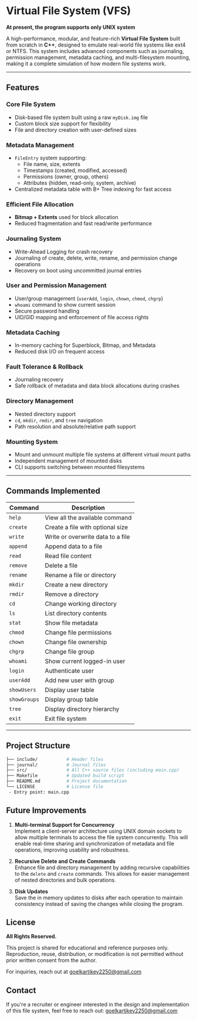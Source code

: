 # Virtual File System (VFS)

**At present, the program supports only UNIX system**

A high-performance, modular, and feature-rich **Virtual File System** built from scratch in **C++**, designed to emulate real-world file systems like ext4 or NTFS. This system includes advanced components such as journaling, permission management, metadata caching, and multi-filesystem mounting, making it a complete simulation of how modern file systems work.

---

## Features

### Core File System
- Disk-based file system built using a raw `myDisk.img` file
- Custom block size support for flexibility
- File and directory creation with user-defined sizes

### Metadata Management
- `FileEntry` system supporting:
  - File name, size, extents
  - Timestamps (created, modified, accessed)
  - Permissions (owner, group, others)
  - Attributes (hidden, read-only, system, archive)
- Centralized metadata table with B+ Tree indexing for fast access

### Efficient File Allocation
- **Bitmap + Extents** used for block allocation
- Reduced fragmentation and fast read/write performance

### Journaling System
- Write-Ahead Logging for crash recovery
- Journaling of create, delete, write, rename, and permission change operations
- Recovery on boot using uncommitted journal entries

### User and Permission Management
- User/group management (`userAdd`, `login`, `chown`, `chmod`, `chgrp`)
- `whoami` command to show current session
- Secure password handling
- UID/GID mapping and enforcement of file access rights

### Metadata Caching
- In-memory caching for Superblock, Bitmap, and Metadata
- Reduced disk I/O on frequent access

### Fault Tolerance & Rollback
- Journaling recovery
- Safe rollback of metadata and data block allocations during crashes

### Directory Management
- Nested directory support
- `cd`, `mkdir`, `rmdir`, and `tree` navigation
- Path resolution and absolute/relative path support

### Mounting System
- Mount and unmount multiple file systems at different virtual mount paths
- Independent management of mounted disks
- CLI supports switching between mounted filesystems

---

## Commands Implemented

| Command       | Description |
|---------------|-------------|
| `help`        | View all the available command |
| `create`      | Create a file with optional size |
| `write`       | Write or overwrite data to a file |
| `append`      | Append data to a file |
| `read`        | Read file content |
| `remove`      | Delete a file |
| `rename`      | Rename a file or directory |
| `mkdir`       | Create a new directory |
| `rmdir`       | Remove a directory |
| `cd`          | Change working directory |
| `ls`          | List directory contents |
| `stat`        | Show file metadata |
| `chmod`       | Change file permissions |
| `chown`       | Change file ownership |
| `chgrp`       | Change file group |
| `whoami`      | Show current logged-in user |
| `login`       | Authenticate user |
| `userAdd`     | Add new user with group |
| `showUsers`   | Display user table |
| `showGroups`  | Display group table |
| `tree`        | Display directory hierarchy |
| `exit`        | Exit file system |

---

## Project Structure

```bash
├── include/           # Header files
├── journal/           # Journal files
├── src/               # All C++ source files (including main.cpp)
├── Makefile           # Updated build script
├── README.md          # Project documentation
└── LICENSE            # License file
 - Entry point: main.cpp
```

## Future Improvements

1. **Multi-terminal Support for Concurrency**  
   Implement a client-server architecture using UNIX domain sockets to allow multiple terminals to access the file system concurrently. This will enable real-time sharing and synchronization of metadata and file operations, improving usability and robustness.

2. **Recursive Delete and Create Commands**  
   Enhance file and directory management by adding recursive capabilities to the `delete` and `create` commands. This allows for easier management of nested directories and bulk operations.

3. **Disk Updates**  
   Save the in memory updates to disks after each operation to maintain consistency instead of saving the changes while closing the program.

## License

**All Rights Reserved.**

This project is shared for educational and reference purposes only.
Reproduction, reuse, distribution, or modification is not permitted without prior written consent from the author.

For inquiries, reach out at goelkartikey2250@gmail.com

## Contact
If you're a recruiter or engineer interested in the design and implementation of this file system, feel free to reach out: goelkartikey2250@gmail.com
